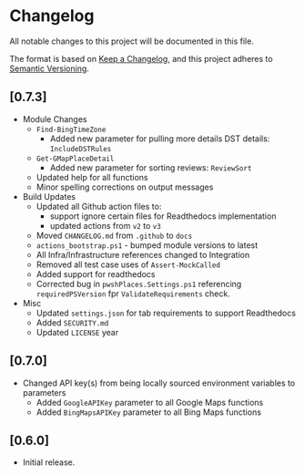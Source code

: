# Changelog

All notable changes to this project will be documented in this file.

The format is based on [Keep a Changelog](https://keepachangelog.com/en/1.0.0/),
and this project adheres to [Semantic Versioning](https://semver.org/spec/v2.0.0.html).

## [0.7.3]

- Module Changes
    - `Find-BingTimeZone`
        - Added new parameter for pulling more details DST details: `IncludeDSTRules`
    - `Get-GMapPlaceDetail`
        - Added new parameter for sorting reviews: `ReviewSort`
    - Updated help for all functions
    - Minor spelling corrections on output messages
- Build Updates
    - Updated all Github action files to:
        - support ignore certain files for Readthedocs implementation
        - updated actions from `v2` to `v3`
    - Moved `CHANGELOG.md` from `.github` to `docs`
    - `actions_bootstrap.ps1` - bumped module versions to latest
    - All Infra/Infrastructure references changed to Integration
    - Removed all test case uses of `Assert-MockCalled`
    - Added support for readthedocs
    - Corrected bug in `pwshPlaces.Settings.ps1` referencing `requiredPSVersion` fpr `ValidateRequirements` check.
- Misc
    - Updated `settings.json` for tab requirements to support Readthedocs
    - Added `SECURITY.md`
    - Updated `LICENSE` year

## [0.7.0]

- Changed API key(s) from being locally sourced environment variables to parameters
    - Added `GoogleAPIKey` parameter to all Google Maps functions
    - Added `BingMapsAPIKey` parameter to all Bing Maps functions

## [0.6.0]

- Initial release.
